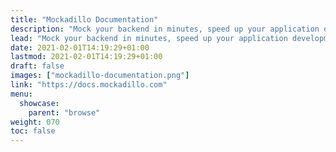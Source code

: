 ```yaml
---
title: "Mockadillo Documentation"
description: "Mock your backend in minutes, speed up your application development, make your developers lives easy."
lead: "Mock your backend in minutes, speed up your application development, make your developers lives easy."
date: 2021-02-01T14:19:29+01:00
lastmod: 2021-02-01T14:19:29+01:00
draft: false
images: ["mockadillo-documentation.png"]
link: "https://docs.mockadillo.com"
menu:
  showcase:
    parent: "browse"
weight: 070
toc: false
---
```

